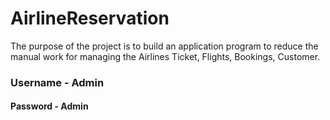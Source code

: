 # AirlineReservation
The purpose of the project is to build an application program to reduce the manual work for managing the Airlines Ticket, Flights, Bookings, Customer.
### Username - Admin
#### Password - Admin
